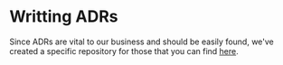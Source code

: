 # Writting ADRs

Since ADRs are vital to our business and should be easily found, we've created a specific repository for those that you can find [here](https://github.com/budproj/architecture-decision-log).
